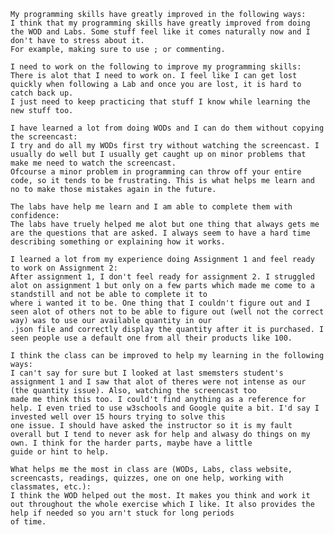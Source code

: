     My programming skills have greatly improved in the following ways:
    I think that my programming skills have greatly improved from doing the WOD and Labs. Some stuff feel like it comes naturally now and I don't have to stress about it. 
    For example, making sure to use ; or commenting.

    I need to work on the following to improve my programming skills:
    There is alot that I need to work on. I feel like I can get lost quickly when following a Lab and once you are lost, it is hard to catch back up. 
    I just need to keep practicing that stuff I know while learning the new stuff too.

    I have learned a lot from doing WODs and I can do them without copying the screencast:
    I try and do all my WODs first try without watching the screencast. I usually do well but I usually get caught up on minor problems that make me need to watch the screencast.
    Ofcourse a minor problem in programming can throw off your entire code, so it tends to be frustrating. This is what helps me learn and no to make those mistakes again in the future.

    The labs have help me learn and I am able to complete them with confidence:
    The labs have truely helped me alot but one thing that always gets me are the questions that are asked. I always seem to have a hard time describing something or explaining how it works.

    I learned a lot from my experience doing Assignment 1 and feel ready to work on Assignment 2:
    After assignment 1, I don't feel ready for assignment 2. I struggled alot on assignment 1 but only on a few parts which made me come to a standstill and not be able to complete it to 
    where i wanted it to be. One thing that I couldn't figure out and I seen alot of others not to be able to figure out (well not the correct way) was to use our available quantity in our
    .json file and correctly display the quantity after it is purchased. I seen people use a default one from all their products like 100. 

    I think the class can be improved to help my learning in the following ways:
    I can't say for sure but I looked at last smemsters student's assignment 1 and I saw that alot of theres were not intense as our (the quantity issue). Also, watching the screencast too
    made me think this too. I could't find anything as a reference for help. I even tried to use w3schools and Google quite a bit. I'd say I invested well over 15 hours trying to solve this
    one issue. I should have asked the instructor so it is my fault overall but I tend to never ask for help and alwasy do things on my own. I think for the harder parts, maybe have a little
    guide or hint to help.

    What helps me the most in class are (WODs, Labs, class website, screencasts, readings, quizzes, one on one help, working with classmates, etc.):
    I think the WOD helped out the most. It makes you think and work it out throughout the whole exercise which I like. It also provides the help if needed so you arn't stuck for long periods
    of time.
